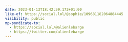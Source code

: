 ```yaml
---
date: 2023-01-13T18:42:59.173+01:00
like-of: https://social.lol/@sophie/109681182064884445
visibility: public
mp-syndicate-to:
  - https://social.lol/@alienlebarge
  - https://twitter.com/alienlebarge
---
```

